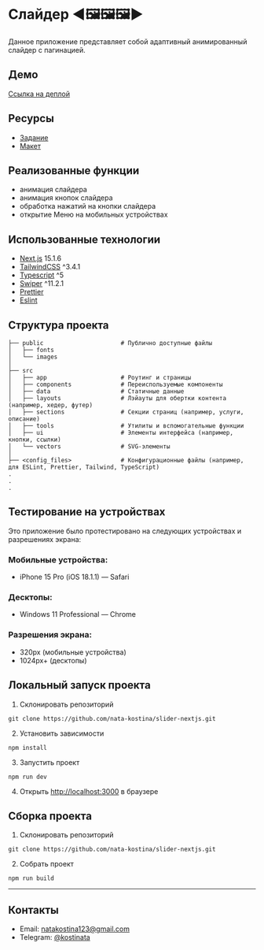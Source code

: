# Слайдер ◀️🖼️🖼️🖼️▶️ 

Данное приложение представляет собой адаптивный анимированный слайдер с пагинацией.

## Демо

[Ссылка на деплой](https://ind-slider-opal.vercel.app/)

## Ресурсы

- [Задание](https://docs.google.com/document/d/1aMGGRthkRc-Iqi-eWO4CjpWGWmRHziGI/edit)
- [Макет](https://www.figma.com/design/iT7HR5aCVFx53TIsp8yKXY/%D0%A2%D0%B5%D1%81%D1%82%D0%BE%D0%B2%D0%BE%D0%B5-%D0%B7%D0%B0%D0%B4%D0%B0%D0%BD%D0%B8%D0%B5-IND?node-id=1-2806&t=nZRaA0FvulmsFP2X-1)

## Реализованные функции

- анимация слайдера
- анимация кнопок слайдера
- обработка нажатий на кнопки слайдера
- открытие Меню на мобильных устройствах

## Использованные технологии

- [Next.js](https://nextjs.org/) 15.1.6
- [TailwindCSS](https://tailwindcss.com/) ^3.4.1
- [Typescript](https://www.typescriptlang.org/) ^5
- [Swiper](https://swiperjs.com/) ^11.2.1
- [Prettier](https://prettier.io/)
- [Eslint](https://eslint.org/)

## Структура проекта

```
├── public                      # Публично доступные файлы
│   ├── fonts
│   └── images
│
├── src
│   ├── app                     # Роутинг и страницы
│   ├── components              # Переиспользуемые компоненты
│   ├── data                    # Статичные данные
│   ├── layouts                 # Лэйауты для обертки контента (например, хедер, футер)
│   ├── sections                # Секции страниц (например, услуги, описание)
│   ├── tools                   # Утилиты и вспомогательные функции
│   ├── ui                      # Элементы интерфейса (например, кнопки, ссылки)
│   └── vectors                 # SVG-элементы
│
├── <config_files>              # Конфигурационные файлы (например, для ESLint, Prettier, Tailwind, TypeScript)
.
.
.
```

## Тестирование на устройствах

Это приложение было протестировано на следующих устройствах и разрешениях экрана:

### Мобильные устройства:

- iPhone 15 Pro (iOS 18.1.1) — Safari

### Десктопы:

- Windows 11 Professional — Chrome

### Разрешения экрана:

- 320px (мобильные устройства)
- 1024px+ (десктопы)

## Локальный запуск проекта

1. Склонировать репозиторий

```
git clone https://github.com/nata-kostina/slider-nextjs.git
```
2. Установить зависимости
```
npm install
```

3. Запустить проект

```
npm run dev
```

4. Открыть [http://localhost:3000](http://localhost:3000) в браузере

## Сборка проекта

1. Склонировать репозиторий

```
git clone https://github.com/nata-kostina/slider-nextjs.git
```

2. Собрать проект

```
npm run build
```
---
## Контакты
- Email: [natakostina123@gmail.com](mailto:natakostina123@gmail.com)
- Telegram: [@kostinata](https://t.me/kostinata)